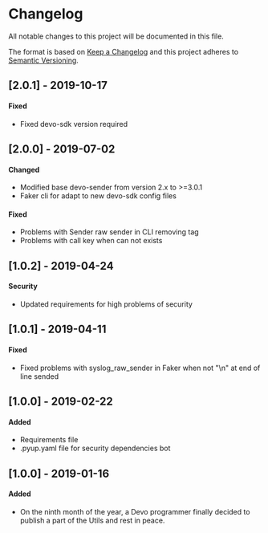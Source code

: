 # Changelog
All notable changes to this project will be documented in this file.

The format is based on [Keep a Changelog](http://keepachangelog.com/en/1.0.0/)
and this project adheres to [Semantic Versioning](http://semver.org/spec/v2.0.0.html).

## [2.0.1] - 2019-10-17
#### Fixed
 * Fixed devo-sdk version required

## [2.0.0] - 2019-07-02
#### Changed
 * Modified base devo-sender from version 2.x to >=3.0.1
 * Faker cli for adapt to new devo-sdk config files
 
#### Fixed
 * Problems with Sender raw sender in CLI removing tag
 * Problems with call key when can not exists

## [1.0.2] - 2019-04-24
#### Security
 * Updated requirements for high problems of security

## [1.0.1] - 2019-04-11
#### Fixed
 * Fixed problems with syslog_raw_sender in Faker when not "\n" at end of line sended
 
## [1.0.0] - 2019-02-22
#### Added
 * Requirements file
 * .pyup.yaml file for security dependencies bot

## [1.0.0] - 2019-01-16
#### Added
 * On the ninth month of the year, a Devo programmer finally decided to publish a part of the Utils and rest in peace.
